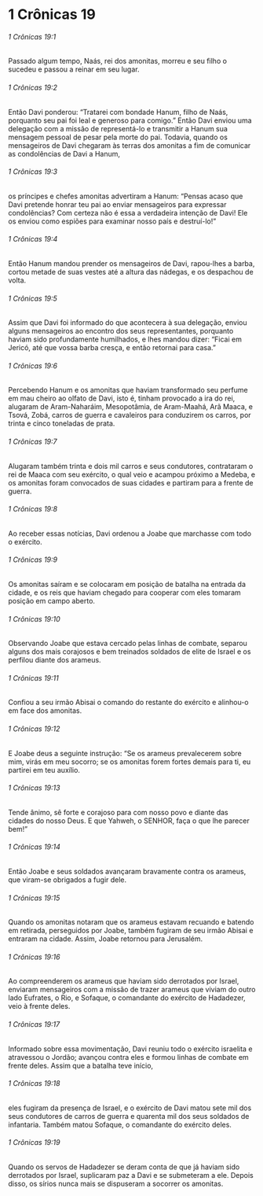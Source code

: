 # 1 Crônicas 19

###### 1 Crônicas 19:1

Passado algum tempo, Naás, rei dos amonitas, morreu e seu filho o sucedeu e passou a reinar em seu lugar.

###### 1 Crônicas 19:2

Então Davi ponderou: “Tratarei com bondade Hanum, filho de Naás, porquanto seu pai foi leal e generoso para comigo.” Então Davi enviou uma delegação com a missão de representá-lo e transmitir a Hanum sua mensagem pessoal de pesar pela morte do pai. Todavia, quando os mensageiros de Davi chegaram às terras dos amonitas a fim de comunicar as condolências de Davi a Hanum,

###### 1 Crônicas 19:3

os príncipes e chefes amonitas advertiram a Hanum: “Pensas acaso que Davi pretende honrar teu pai ao enviar mensageiros para expressar condolências? Com certeza não é essa a verdadeira intenção de Davi! Ele os enviou como espiões para examinar nosso país e destruí-lo!”

###### 1 Crônicas 19:4

Então Hanum mandou prender os mensageiros de Davi, rapou-lhes a barba, cortou metade de suas vestes até a altura das nádegas, e os despachou de volta.

###### 1 Crônicas 19:5

Assim que Davi foi informado do que acontecera à sua delegação, enviou alguns mensageiros ao encontro dos seus representantes, porquanto haviam sido profundamente humilhados, e lhes mandou dizer: “Ficai em Jericó, até que vossa barba cresça, e então retornai para casa.”

###### 1 Crônicas 19:6

Percebendo Hanum e os amonitas que haviam transformado seu perfume em mau cheiro ao olfato de Davi, isto é, tinham provocado a ira do rei, alugaram de Aram-Naharáim, Mesopotâmia, de Aram-Maahá, Arã Maaca, e Tsová, Zobá, carros de guerra e cavaleiros para conduzirem os carros, por trinta e cinco toneladas de prata.

###### 1 Crônicas 19:7

Alugaram também trinta e dois mil carros e seus condutores, contrataram o rei de Maaca com seu exército, o qual veio e acampou próximo a Medeba, e os amonitas foram convocados de suas cidades e partiram para a frente de guerra.

###### 1 Crônicas 19:8

Ao receber essas notícias, Davi ordenou a Joabe que marchasse com todo o exército.

###### 1 Crônicas 19:9

Os amonitas saíram e se colocaram em posição de batalha na entrada da cidade, e os reis que haviam chegado para cooperar com eles tomaram posição em campo aberto.

###### 1 Crônicas 19:10

Observando Joabe que estava cercado pelas linhas de combate, separou alguns dos mais corajosos e bem treinados soldados de elite de Israel e os perfilou diante dos arameus.

###### 1 Crônicas 19:11

Confiou a seu irmão Abisai o comando do restante do exército e alinhou-o em face dos amonitas.

###### 1 Crônicas 19:12

E Joabe deus a seguinte instrução: “Se os arameus prevalecerem sobre mim, virás em meu socorro; se os amonitas forem fortes demais para ti, eu partirei em teu auxílio.

###### 1 Crônicas 19:13

Tende ânimo, sê forte e corajoso para com nosso povo e diante das cidades do nosso Deus. E que Yahweh, o SENHOR, faça o que lhe parecer bem!”

###### 1 Crônicas 19:14

Então Joabe e seus soldados avançaram bravamente contra os arameus, que viram-se obrigados a fugir dele.

###### 1 Crônicas 19:15

Quando os amonitas notaram que os arameus estavam recuando e batendo em retirada, perseguidos por Joabe, também fugiram de seu irmão Abisai e entraram na cidade. Assim, Joabe retornou para Jerusalém.

###### 1 Crônicas 19:16

Ao compreenderem os arameus que haviam sido derrotados por Israel, enviaram mensageiros com a missão de trazer arameus que viviam do outro lado Eufrates, o Rio, e Sofaque, o comandante do exército de Hadadezer, veio à frente deles.

###### 1 Crônicas 19:17

Informado sobre essa movimentação, Davi reuniu todo o exército israelita e atravessou o Jordão; avançou contra eles e formou linhas de combate em frente deles. Assim que a batalha teve início,

###### 1 Crônicas 19:18

eles fugiram da presença de Israel, e o exército de Davi matou sete mil dos seus condutores de carros de guerra e quarenta mil dos seus soldados de infantaria. Também matou Sofaque, o comandante do exército deles.

###### 1 Crônicas 19:19

Quando os servos de Hadadezer se deram conta de que já haviam sido derrotados por Israel, suplicaram paz a Davi e se submeteram a ele. Depois disso, os sírios nunca mais se dispuseram a socorrer os amonitas.

